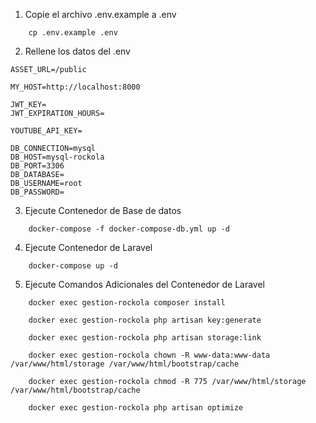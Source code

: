 1. Copie el archivo .env.example a .env

```
    cp .env.example .env
```

2. Rellene los datos del .env

```
ASSET_URL=/public

MY_HOST=http://localhost:8000

JWT_KEY=
JWT_EXPIRATION_HOURS=

YOUTUBE_API_KEY=

DB_CONNECTION=mysql
DB_HOST=mysql-rockola
DB_PORT=3306
DB_DATABASE=
DB_USERNAME=root
DB_PASSWORD=
```

3. Ejecute Contenedor de Base de datos

```
    docker-compose -f docker-compose-db.yml up -d
```

4. Ejecute Contenedor de Laravel

```
    docker-compose up -d
```

5. Ejecute Comandos Adicionales del Contenedor de Laravel

```
    docker exec gestion-rockola composer install

    docker exec gestion-rockola php artisan key:generate

    docker exec gestion-rockola php artisan storage:link
    
    docker exec gestion-rockola chown -R www-data:www-data /var/www/html/storage /var/www/html/bootstrap/cache

    docker exec gestion-rockola chmod -R 775 /var/www/html/storage /var/www/html/bootstrap/cache

    docker exec gestion-rockola php artisan optimize
```
